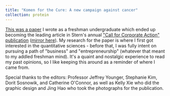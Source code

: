 ```yaml
---
title: "Komen for the Cure: A new campaign against cancer"
collection: protein
---
```


[This was a paper](../../files/the_call_article.pdf) I wrote as a freshman undergraduate which ended up becoming the leading article in Stern's annual ["Call for Corporate Action" publication](https://issuu.com/corporateaction/docs/thecall_nyustern_2017) ([mirror here](../../files/the_call.pdf)). My research for the paper is where I first got interested in the quantitative sciences - before that, I was fully intent on pursuing a path of "business" and "entrepreneurship" (whatever that meant to my addled freshman mind). It's a quaint and nostalgic experience to read my past opinions, so I like keeping this around as a reminder of where I came from. 

Special thanks to the editors: Professor Jeffrey Younger, Stephanie Kim, Dorit Sosnowik, and Catherine O'Connor, as well as Kelly Xie who did the graphic design and Jing Hao who took the photographs for the publication.